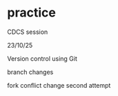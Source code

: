 # practice
CDCS session

23/10/25

Version control using Git

branch changes

fork conflict change second attempt
